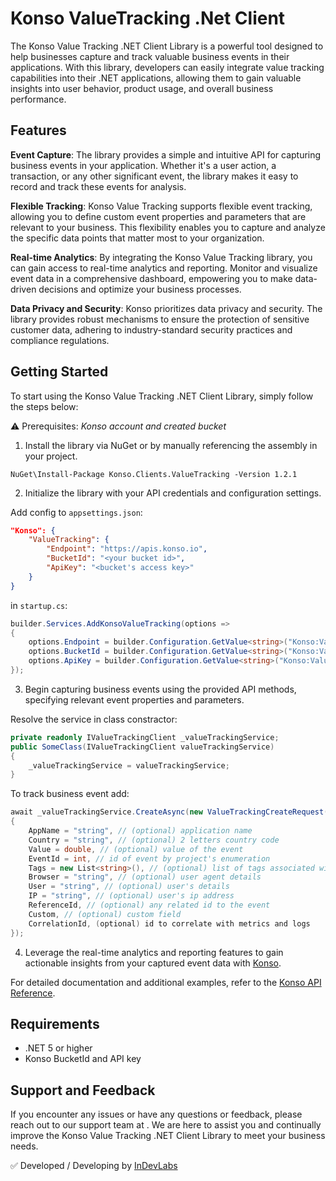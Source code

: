 
# Konso ValueTracking .Net Client

The Konso Value Tracking .NET Client Library is a powerful tool designed to help businesses capture and track valuable business events in their applications. With this library, developers can easily integrate value tracking capabilities into their .NET applications, allowing them to gain valuable insights into user behavior, product usage, and overall business performance.

## Features

**Event Capture**: The library provides a simple and intuitive API for capturing business events in your application. Whether it's a user action, a transaction, or any other significant event, the library makes it easy to record and track these events for analysis.

**Flexible Tracking**: Konso Value Tracking supports flexible event tracking, allowing you to define custom event properties and parameters that are relevant to your business. This flexibility enables you to capture and analyze the specific data points that matter most to your organization.

**Real-time Analytics**: By integrating the Konso Value Tracking library, you can gain access to real-time analytics and reporting. Monitor and visualize event data in a comprehensive dashboard, empowering you to make data-driven decisions and optimize your business processes.

**Data Privacy and Security**: Konso prioritizes data privacy and security. The library provides robust mechanisms to ensure the protection of sensitive customer data, adhering to industry-standard security practices and compliance regulations.

## Getting Started

To start using the Konso Value Tracking .NET Client Library, simply follow the steps below:

⚠️ Prerequisites: *Konso account and created bucket*

1. Install the library via NuGet or by manually referencing the assembly in your project.

```
NuGet\Install-Package Konso.Clients.ValueTracking -Version 1.2.1
```

2. Initialize the library with your API credentials and configuration settings.

Add config to `appsettings.json`:

```json
"Konso": {
    "ValueTracking": {
        "Endpoint": "https://apis.konso.io",
        "BucketId": "<your bucket id>",
        "ApiKey": "<bucket's access key>"
    }
}
```

in `startup.cs`:

```csharp
builder.Services.AddKonsoValueTracking(options =>
{
    options.Endpoint = builder.Configuration.GetValue<string>("Konso:ValueTracking:Endpoint");
    options.BucketId = builder.Configuration.GetValue<string>("Konso:ValueTracking:BucketId");
    options.ApiKey = builder.Configuration.GetValue<string>("Konso:ValueTracking:ApiKey");
});
```

3. Begin capturing business events using the provided API methods, specifying relevant event properties and parameters.

Resolve the service in class constractor:

```csharp
private readonly IValueTrackingClient _valueTrackingService;
public SomeClass(IValueTrackingClient valueTrackingService)
{
    _valueTrackingService = valueTrackingService;
}
```

To track business event add:

```csharp
await _valueTrackingService.CreateAsync(new ValueTrackingCreateRequest() 
{ 
    AppName = "string", // (optional) application name  
    Country = "string", // (optional) 2 letters country code
    Value = double, // (optional) value of the event  
    EventId = int, // id of event by project's enumeration 
    Tags = new List<string>(), // (optional) list of tags associated with the event 
    Browser = "string", // (optional) user agent details
    User = "string", // (optional) user's details
    IP = "string", // (optional) user's ip address
    ReferenceId, // (optional) any related id to the event
    Custom, // (optional) custom field 
    CorrelationId, (optional) id to correlate with metrics and logs
});
```

4. Leverage the real-time analytics and reporting features to gain actionable insights from your captured event data with [Konso](https://app.konso.io).

For detailed documentation and additional examples, refer to the [Konso API Reference](https://docs.konso.io/).

## Requirements

- .NET 5 or higher
- Konso BucketId and API key

## Support and Feedback

If you encounter any issues or have any questions or feedback, please reach out to our support team at <support at konso.io>. We are here to assist you and continually improve the Konso Value Tracking .NET Client Library to meet your business needs.

✅ Developed / Developing by [InDevLabs](https://indevlabs.de)
